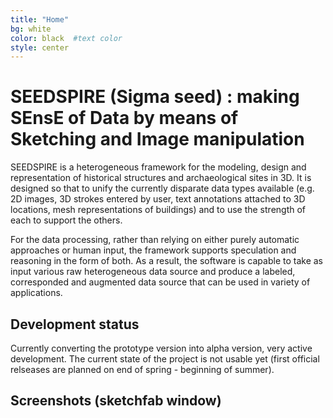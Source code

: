 ```yaml
---
title: "Home"
bg: white  
color: black  #text color
style: center
---
```


# SEEDSPIRE (Sigma seed) : making SEnsE of Data by means of Sketching and Image manipulation

SEEDSPIRE is a heterogeneous framework for the modeling, design and representation of historical structures and archaeological sites in 3D. It is designed so that to unify the currently disparate data types available (e.g. 2D images, 3D strokes entered by user, text annotations attached to 3D locations, mesh representations of buildings) and to use the strength of each to support the others.

For the data processing, rather than relying on either purely automatic approaches or human input, the framework supports speculation and reasoning in the form of both. As a result, the software is capable to take as input various raw heterogeneous data source and produce a labeled, corresponded and augmented data source that can be used in variety of applications.

## Development status

Currently converting the prototype version into alpha version, very active development. The current state of the project is not usable yet (first official relseases are planned on end of spring - beginning of summer).

## Screenshots (sketchfab window)
